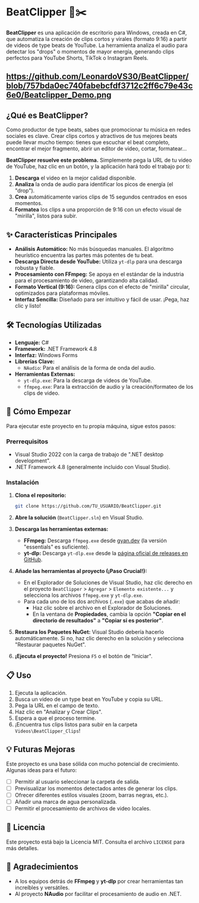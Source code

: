 # BeatClipper 🎵✂️

**BeatClipper** es una aplicación de escritorio para Windows, creada en C#, que automatiza la creación de clips cortos y virales (formato 9:16) a partir de videos de type beats de YouTube. La herramienta analiza el audio para detectar los "drops" o momentos de mayor energía, generando clips perfectos para YouTube Shorts, TikTok o Instagram Reels.

https://github.com/LeonardoVS30/BeatClipper/blob/757bda0ec740fabebcfdf3712c2ff6c79e43c6e0/Beatclipper_Demo.png
---

## ¿Qué es BeatClipper?

Como productor de type beats, sabes que promocionar tu música en redes sociales es clave. Crear clips cortos y atractivos de tus mejores beats puede llevar mucho tiempo: tienes que escuchar el beat completo, encontrar el mejor fragmento, abrir un editor de video, cortar, formatear...

**BeatClipper resuelve este problema.** Simplemente pega la URL de tu video de YouTube, haz clic en un botón, y la aplicación hará todo el trabajo por ti:

1.  **Descarga** el video en la mejor calidad disponible.
2.  **Analiza** la onda de audio para identificar los picos de energía (el "drop").
3.  **Crea** automáticamente varios clips de 15 segundos centrados en esos momentos.
4.  **Formatea** los clips a una proporción de 9:16 con un efecto visual de "mirilla", listos para subir.

## ✨ Características Principales

-   **Análisis Automático:** No más búsquedas manuales. El algoritmo heurístico encuentra las partes más potentes de tu beat.
-   **Descarga Directa desde YouTube:** Utiliza `yt-dlp` para una descarga robusta y fiable.
-   **Procesamiento con FFmpeg:** Se apoya en el estándar de la industria para el procesamiento de video, garantizando alta calidad.
-   **Formato Vertical (9:16):** Genera clips con el efecto de "mirilla" circular, optimizados para plataformas móviles.
-   **Interfaz Sencilla:** Diseñado para ser intuitivo y fácil de usar. ¡Pega, haz clic y listo!

## 🛠️ Tecnologías Utilizadas

-   **Lenguaje:** C#
-   **Framework:** .NET Framework 4.8
-   **Interfaz:** Windows Forms
-   **Librerías Clave:**
    -   `NAudio`: Para el análisis de la forma de onda del audio.
-   **Herramientas Externas:**
    -   `yt-dlp.exe`: Para la descarga de videos de YouTube.
    -   `ffmpeg.exe`: Para la extracción de audio y la creación/formateo de los clips de video.

## 🚀 Cómo Empezar

Para ejecutar este proyecto en tu propia máquina, sigue estos pasos:

### Prerrequisitos

-   Visual Studio 2022 con la carga de trabajo de ".NET desktop development".
-   .NET Framework 4.8 (generalmente incluido con Visual Studio).

### Instalación

1.  **Clona el repositorio:**
    ```bash
    git clone https://github.com/TU_USUARIO/BeatClipper.git
    ```

2.  **Abre la solución** (`BeatClipper.sln`) en Visual Studio.

3.  **Descarga las herramientas externas:**
    -   **FFmpeg:** Descarga `ffmpeg.exe` desde [gyan.dev](https://www.gyan.dev/ffmpeg/builds/) (la versión "essentials" es suficiente).
    -   **yt-dlp:** Descarga `yt-dlp.exe` desde la [página oficial de releases en GitHub](https://github.com/yt-dlp/yt-dlp/releases/latest).

4.  **Añade las herramientas al proyecto (¡Paso Crucial!):**
    -   En el Explorador de Soluciones de Visual Studio, haz clic derecho en el proyecto `BeatClipper` > `Agregar` > `Elemento existente...` y selecciona los archivos `ffmpeg.exe` y `yt-dlp.exe`.
    -   Para cada uno de los dos archivos (`.exe`) que acabas de añadir:
        -   Haz clic sobre el archivo en el Explorador de Soluciones.
        -   En la ventana de **Propiedades**, cambia la opción **"Copiar en el directorio de resultados"** a **"Copiar si es posterior"**.

5.  **Restaura los Paquetes NuGet:** Visual Studio debería hacerlo automáticamente. Si no, haz clic derecho en la solución y selecciona "Restaurar paquetes NuGet".

6.  **¡Ejecuta el proyecto!** Presiona `F5` o el botón de "Iniciar".

## 📋 Uso

1.  Ejecuta la aplicación.
2.  Busca un video de un type beat en YouTube y copia su URL.
3.  Pega la URL en el campo de texto.
4.  Haz clic en "Analizar y Crear Clips".
5.  Espera a que el proceso termine.
6.  ¡Encuentra tus clips listos para subir en la carpeta `Videos\BeatClipper_Clips`!

## 💡 Futuras Mejoras

Este proyecto es una base sólida con mucho potencial de crecimiento. Algunas ideas para el futuro:

-   [ ] Permitir al usuario seleccionar la carpeta de salida.
-   [ ] Previsualizar los momentos detectados antes de generar los clips.
-   [ ] Ofrecer diferentes estilos visuales (zoom, barras negras, etc.).
-   [ ] Añadir una marca de agua personalizada.
-   [ ] Permitir el procesamiento de archivos de video locales.

## 📄 Licencia

Este proyecto está bajo la Licencia MIT. Consulta el archivo `LICENSE` para más detalles.

## 🙏 Agradecimientos

-   A los equipos detrás de **FFmpeg** y **yt-dlp** por crear herramientas tan increíbles y versátiles.
-   Al proyecto **NAudio** por facilitar el procesamiento de audio en .NET.
